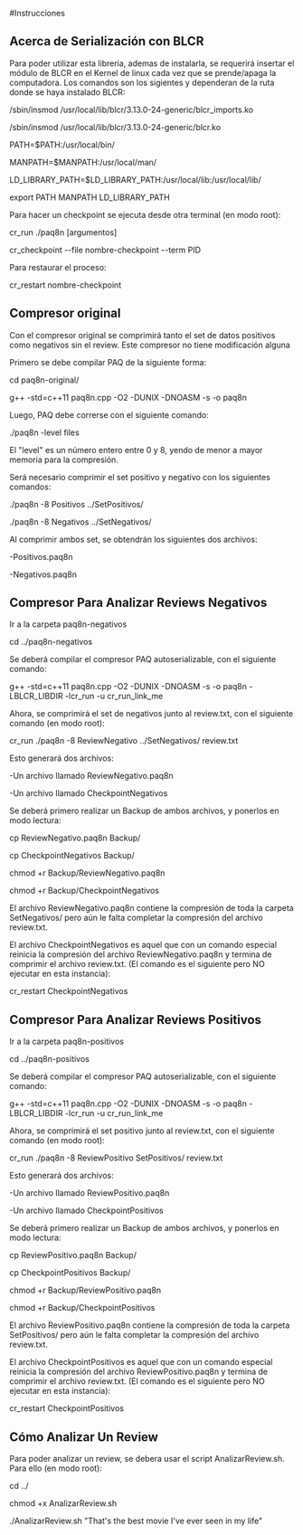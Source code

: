 #Instrucciones

## Acerca de Serialización con BLCR

Para poder utilizar esta libreria, ademas de instalarla, se requerirá insertar el módulo de BLCR en el Kernel de linux cada vez 
que se prende/apaga la computadora. Los comandos son los sigientes y dependeran de la ruta donde se haya instalado BLCR:

/sbin/insmod /usr/local/lib/blcr/3.13.0-24-generic/blcr_imports.ko

/sbin/insmod /usr/local/lib/blcr/3.13.0-24-generic/blcr.ko

PATH=$PATH:/usr/local/bin/

MANPATH=$MANPATH:/usr/local/man/

LD_LIBRARY_PATH=$LD_LIBRARY_PATH:/usr/local/lib:/usr/local/lib/

export PATH MANPATH LD_LIBRARY_PATH



Para hacer un checkpoint se ejecuta desde otra terminal (en modo root):

cr_run ./paq8n [argumentos]

cr_checkpoint --file nombre-checkpoint --term PID

Para restaurar el proceso:

cr_restart nombre-checkpoint


## Compresor original

Con el compresor original se comprimirá tanto el set de datos positivos como negativos sin el review. Este compresor no tiene modificación alguna

Primero se debe compilar PAQ de la siguiente forma: 

cd paq8n-original/

g++ -std=c++11 paq8n.cpp -O2 -DUNIX -DNOASM -s -o paq8n 

Luego, PAQ debe correrse con el siguiente comando:

./paq8n -level files

El "level" es un número entero entre 0 y 8, yendo de menor a mayor memoria para la compresión.

Será necesario comprimir el set positivo y negativo con los siguientes comandos:

./paq8n -8 Positivos ../SetPositivos/ 

./paq8n -8 Negativos ../SetNegativos/

Al comprimir ambos set, se obtendrán los siguientes dos archivos:

-Positivos.paq8n

-Negativos.paq8n

## Compresor Para Analizar Reviews Negativos

Ir a la carpeta paq8n-negativos

cd ../paq8n-negativos

Se deberá compilar el compresor PAQ autoserializable, con el siguiente comando:

g++ -std=c++11 paq8n.cpp -O2 -DUNIX -DNOASM -s -o paq8n -LBLCR_LIBDIR -lcr_run -u cr_run_link_me


Ahora, se comprimirá el set de negativos junto al review.txt, con el siguiente comando (en modo root):

cr_run ./paq8n -8 ReviewNegativo ../SetNegativos/ review.txt 

Esto generará dos archivos:

-Un archivo llamado ReviewNegativo.paq8n

-Un archivo llamado CheckpointNegativos

Se deberá primero realizar un Backup de ambos archivos, y ponerlos en modo lectura:

cp ReviewNegativo.paq8n Backup/

cp CheckpointNegativos Backup/

chmod +r Backup/ReviewNegativo.paq8n

chmod +r Backup/CheckpointNegativos

El archivo ReviewNegativo.paq8n contiene la compresión de toda la carpeta SetNegativos/ pero aún le falta completar
la compresión del archivo review.txt.

El archivo CheckpointNegativos es aquel que con un comando especial reinicia la compresión del archivo ReviewNegativo.paq8n
y termina de comprimir el archivo review.txt. (El comando es el siguiente pero NO ejecutar en esta instancia):

cr_restart CheckpointNegativos


## Compresor Para Analizar Reviews Positivos

Ir a la carpeta paq8n-positivos

cd ../paq8n-positivos

Se deberá compilar el compresor PAQ autoserializable, con el siguiente comando:

g++ -std=c++11 paq8n.cpp -O2 -DUNIX -DNOASM -s -o paq8n -LBLCR_LIBDIR -lcr_run -u cr_run_link_me


Ahora, se comprimirá el set positivo junto al review.txt, con el siguiente comando (en modo root):

cr_run ./paq8n -8 ReviewPositivo SetPositivos/ review.txt 

Esto generará dos archivos:

-Un archivo llamado ReviewPositivo.paq8n

-Un archivo llamado CheckpointPositivos

Se deberá primero realizar un Backup de ambos archivos, y ponerlos en modo lectura:

cp ReviewPositivo.paq8n Backup/

cp CheckpointPositivos Backup/

chmod +r Backup/ReviewPositivo.paq8n

chmod +r Backup/CheckpointPositivos

El archivo ReviewPositivo.paq8n contiene la compresión de toda la carpeta SetPositivos/ pero aún le falta completar
la compresión del archivo review.txt.

El archivo CheckpointPositivos es aquel que con un comando especial reinicia la compresión del archivo ReviewPositivo.paq8n
y termina de comprimir el archivo review.txt. (El comando es el siguiente pero NO ejecutar en esta instancia):

cr_restart CheckpointPositivos


## Cómo Analizar Un Review

Para poder analizar un review, se debera usar el script AnalizarReview.sh. Para ello (en modo root):

cd ../

chmod +x AnalizarReview.sh

./AnalizarReview.sh "That's the best movie I've ever seen in my life"
